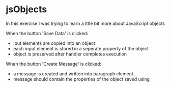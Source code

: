# jsObjects

In this exercise I was trying to learn a lttle bit more about JavaScript objects

When the button 'Save Data' is clicked:
- iput elements are copied into an object
- each input element is stored in a seperate property of the object
- object is preserved after handler completes execution

When the button 'Create Message' is clicked:
- a message is created and written into paragraph element
- message should contain the properties of the object saved using 
